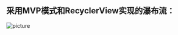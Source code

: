 采用MVP模式和RecyclerView实现的瀑布流：  
----------------
![picture](http://7xpbh3.com1.z0.glb.clouddn.com/poplist3.gif)

